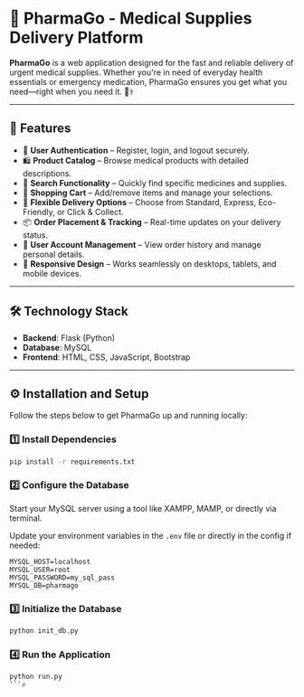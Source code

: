
# 💊 PharmaGo - Medical Supplies Delivery Platform

**PharmaGo** is a web application designed for the fast and reliable delivery of urgent medical supplies.
 Whether you're in need of everyday health essentials or emergency medication, PharmaGo ensures you get
 what you need—right when you need it. 🚚⚕️

---

## 🌟 Features

- 🔐 **User Authentication** – Register, login, and logout securely.
- 🛍️ **Product Catalog** – Browse medical products with detailed descriptions.
- 🔎 **Search Functionality** – Quickly find specific medicines and supplies.
- 🛒 **Shopping Cart** – Add/remove items and manage your selections.
- 🚚 **Flexible Delivery Options** – Choose from Standard, Express, Eco-Friendly, or Click & Collect.
- 📦 **Order Placement & Tracking** – Real-time updates on your delivery status.
- 👤 **User Account Management** – View order history and manage personal details.
- 📱 **Responsive Design** – Works seamlessly on desktops, tablets, and mobile devices.

---

## 🛠️ Technology Stack

- **Backend**: Flask (Python)
- **Database**: MySQL
- **Frontend**: HTML, CSS, JavaScript, Bootstrap

---

## ⚙️ Installation and Setup

Follow the steps below to get PharmaGo up and running locally:

### 1️⃣ Install Dependencies

```bash
pip install -r requirements.txt
```

### 2️⃣ Configure the Database

Start your MySQL server using a tool like XAMPP, MAMP, or directly via terminal.

Update your environment variables in the `.env` file or directly in the config if needed:

```env
MYSQL_HOST=localhost
MYSQL_USER=root
MYSQL_PASSWORD=my_sql_pass
MYSQL_DB=pharmago
```

### 3️⃣ Initialize the Database

```bash
python init_db.py
```

### 4️⃣ Run the Application

```bash
python run.py
```#

